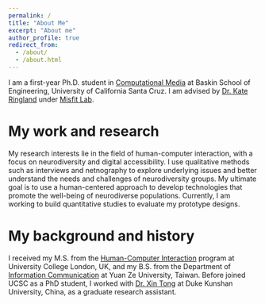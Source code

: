 ```yaml
---
permalink: /
title: "About Me"
excerpt: "About me"
author_profile: true
redirect_from:
  - /about/
  - /about.html
---
```


I am a first-year Ph.D. student in [Computational Media](https://engineering.ucsc.edu/departments/computational-media/) at Baskin School of Engineering, University of California Santa Cruz. I am advised by [Dr. Kate Ringland](https://kateringland.com/) under [Misfit Lab](https://www.misfit-lab.com/).

My work and research
======
 My research interests lie in the field of human-computer interaction, with a focus on neurodiversity and digital accessibility. I use qualitative methods such as interviews and netnography to explore underlying issues and better understand the needs and challenges of neurodiversity groups. My ultimate goal is to use a human-centered approach to develop technologies that promote the well-being of neurodiverse populations. Currently, I am working to build quantitative studies to evaluate my prototype designs.


My background and history
======
I received my M.S. from the [Human-Computer Interaction](https://uclic.ucl.ac.uk/) program at University College London, UK, and my B.S. from the Department of [Information Communication](http://www.infocom.yzu.edu.tw/index.php/en/information-2) at Yuan Ze University, Taiwan. Before joined UCSC as a PhD student, I worked with [Dr. Xin Tong](https://scholars.duke.edu/person/xin.tong) at Duke Kunshan University, China, as a graduate research assistant.
